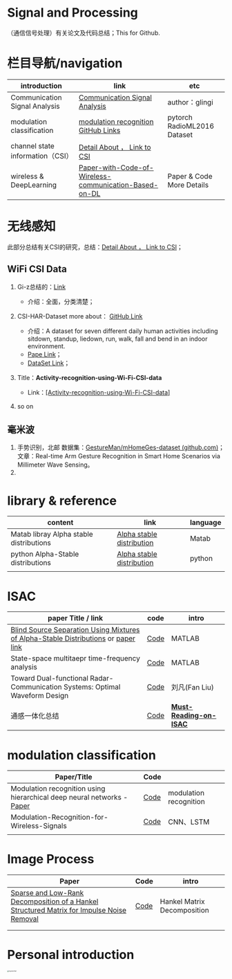 # Signal and Processing 

（通信信号处理）有关论文及代码总结；This for Github.

# 栏目导航/navigation

| introduction                     | link                                                         | etc                               |
| -------------------------------- | ------------------------------------------------------------ | --------------------------------- |
| Communication Signal Analysis    | [Communication Signal Analysis](https://github.com/glingi/CommunicationSignalAnalysis) | author：glingi                    |
| modulation classification        | [modulation recognition GitHub Links](https://github.com/isaaccorley/pytorch-modulation-recognition) | pytorch <br />RadioML2016 Dataset |
| channel state information（CSI） | [Detail About ， Link to CSI](https://github.com/yumoz/Signal/blob/master/CSI/CSI.md) |                                   |
| wireless & DeepLearning          | [Paper-with-Code-of-Wireless-communication-Based-on-DL](https://github.com/IIT-Lab/Paper-with-Code-of-Wireless-communication-Based-on-DL) | Paper & Code More Details         |

# 无线感知

此部分总结有关CSI的研究，总结：[Detail About ， Link to CSI](https://github.com/yumoz/Signal/blob/master/CSI/CSI.md)；

## WiFi CSI Data 

1.  Gi-z总结的：[Link](https://github.com/Gi-z/CSI-Data)
    * 介绍：全面，分类清楚；
2.  CSI-HAR-Dataset more about： [GitHub Link](https://github.com/parisafm/CSI-HAR-Dataset)
    * 介绍：A dataset for seven different daily human activities including sitdown, standup, liedown, run, walk, fall and bend in an indoor environment.
    * [Pape Link](https://www.mdpi.com/1424-8220/21/21/7225/pdf)；
    * [DataSet Link](https://www.mdpi.com/1424-8220/21/21/7225/pdf)；

3.  Title：**Activity-recognition-using-Wi-Fi-CSI-data**  
    * Link：[[Activity-recognition-using-Wi-Fi-CSI-data]](https://github.com/sansanketdg/Activity-recognition-using-Wi-Fi-CSI-data/tree/master/data_2/position1)
4.  so on

## 毫米波

1. 手势识别，北邮 数据集：[GestureMan/mHomeGes-dataset (github.com)](https://github.com/GestureMan/mHomeGes-dataset)；文章：Real-time Arm Gesture Recognition in Smart Home Scenarios via Millimeter Wave Sensing。
2. 

# library & reference



| content                                 | link                                                         | language |
| --------------------------------------- | ------------------------------------------------------------ | -------- |
| Matab libray Alpha stable distributions | [Alpha stable distribution](https://github.com/markveillette/stbl) | Matab    |
| python Alpha-Stable distributions       | [Alpha stable distribution](https://github.com/aavanian/pyStable) | python   |
|                                         |                                                              |          |



# ISAC



| paper Title / link                                           | code                                                         | intro                                                        |
| ------------------------------------------------------------ | ------------------------------------------------------------ | ------------------------------------------------------------ |
| [Blind Source Separation Using Mixtures of Alpha-Stable Distributions](https://ieeexplore.ieee.org/document/8462095) or [paper link](https://arxiv.org/pdf/1711.04460.pdf) | [Code](https://github.com/nkeriven/alpha_stable_bss)         | MATLAB                                                       |
| State-space multitaepr time-frequency analysis               | [Code](https://github.com/seekim/SSMT)                       | MATLAB                                                       |
| Toward Dual-functional Radar-Communication Systems: Optimal Waveform Design | [Code](https://github.com/fan-liu-sustech/DFRC-Waveform-Design) | 刘凡(Fan Liu)                                                |
| 通感一体化总结                                               | [Code](https://github.com/yuanhao-cui/Must-Reading-on-ISAC)  | **[ Must-Reading-on-ISAC](https://github.com/yuanhao-cui/Must-Reading-on-ISAC)** |





# modulation classification

| Paper/Title                                                  | Code                                                         |                        |
| ------------------------------------------------------------ | ------------------------------------------------------------ | ---------------------- |
| Modulation recognition using hierarchical deep neural networks - [Paper](https://ieeexplore.ieee.org/document/7920746?anchor=authors) | [Code](https://github.com/ahmedessam100/Modulation_Classification) | modulation recognition |
| Modulation-Recognition-for-Wireless-Signals                  | [Code](https://github.com/LionAE/modulation-recognition-for-wireless-signals) | CNN、LSTM              |
|                                                              |                                                              |                        |



# Image Process

| Paper                                                        | Code                                           | intro                       |
| ------------------------------------------------------------ | ---------------------------------------------- | --------------------------- |
| [Sparse and Low-Rank Decomposition of a Hankel Structured Matrix for Impulse Noise Removal](https://ieeexplore.ieee.org/abstract/document/8101510) | [Code](https://github.com/jongcye/RobustALOHA) | Hankel Matrix Decomposition |
|                                                              |                                                |                             |
|                                                              |                                                |                             |



# Personal introduction

<img src="ImageSave/wechat.png" alt="mywechat" style="zoom: 25%;" />

